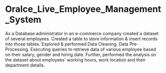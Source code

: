 # Oralce_Live_Employee_Management_System
As a Database administrator in an e-commerce company created a dataset of several employees.
Created a table to store information & insert records into those tables.
Explored & performed Data Cleaning, Data Pre-Processing.
Executing queries to retrieve data of various employee based on their salary, gender and hiring date.
Further, performed the analysis on the dataset about employees’ working hours, work location and their department details.

